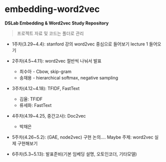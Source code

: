# embedding-word2vec
**DSLab Embedding &amp; Word2vec Study Repository**

> 프로젝트 자료 및 코드는 폴더로 관리

- 1주차(3.29~4.4): stanford 강의 word2vec 중심으로 들어보기 lecture 1 들어오기

- 2주차(4.5~4.11): word2vec 절반씩 나눠서 발표
  - 최수아 - Cbow, skip-gram
  - 송재용 - hierarchical softmax, negative sampling

- 3주차(4.12~4.18): TFIDF, FastText
  - 김율: TFIDF
  - 류세화: FastText 

- 4주차(4.19~4.25, 중간고사): Doc2vec
  - 박채은 

- 5주차(4.26~5.2): (GAE, node2vec) 구현 논의…. Maybe 주제: word2vec 실제 구현해보기

- 6주차(5.3~5.13): 발표준비(기본 임베딩 설명, 오토인코더, 기타모델)

